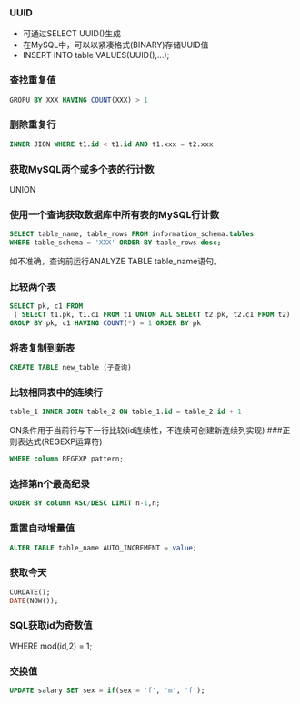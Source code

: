 ### UUID
* 可通过SELECT UUID()生成
* 在MySQL中，可以以紧凑格式(BINARY)存储UUID值
* INSERT INTO table VALUES(UUID(),...);
### 查找重复值 
```sql
GROPU BY XXX HAVING COUNT(XXX) > 1  
```
### 删除重复行
```sql
INNER JION WHERE t1.id < t1.id AND t1.xxx = t2.xxx
```
### 获取MySQL两个或多个表的行计数
UNION  
### 使用一个查询获取数据库中所有表的MySQL行计数  
```sql
SELECT table_name, table_rows FROM information_schema.tables
WHERE table_schema = 'XXX' ORDER BY table_rows desc;
```
如不准确，查询前运行ANALYZE TABLE table_name语句。  
### 比较两个表
```sql
SELECT pk, c1 FROM
 ( SELECT t1.pk, t1.c1 FROM t1 UNION ALL SELECT t2.pk, t2.c1 FROM t2)  t
GROUP BY pk, c1 HAVING COUNT(*) = 1 ORDER BY pk
```
### 将表复制到新表
```sql
CREATE TABLE new_table (子查询)
```
### 比较相同表中的连续行
```sql
table_1 INNER JOIN table_2 ON table_1.id = table_2.id + 1
```
ON条件用于当前行与下一行比较(id连续性，不连续可创建新连续列实现)
###正则表达式(REGEXP运算符) 
```sql
WHERE column REGEXP pattern;
```
### 选择第n个最高纪录
```sql
ORDER BY column ASC/DESC LIMIT n-1,n;
```
### 重置自动增量值
```sql
ALTER TABLE table_name AUTO_INCREMENT = value;
```
### 获取今天
```sql
CURDATE();
DATE(NOW());
```
### SQL获取id为奇数值
WHERE mod(id,2) = 1;
### 交换值
```sql
UPDATE salary SET sex = if(sex = 'f', 'm', 'f');
```

